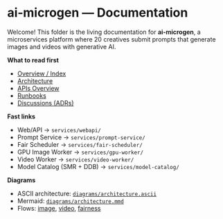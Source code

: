 
# ai‑microgen — Documentation

Welcome! This folder is the living documentation for **ai‑microgen**, a
microservices platform where 20 creatives submit prompts that generate
images and videos with generative AI.

**What to read first**
- [Overview / Index](./index.md)
- [Architecture](./architecture.md)
- [APIs Overview](./apis-overview.md)
- [Runbooks](./runbooks/operational-checklist.md)
- [Discussions (ADRs)](./discussions/)

**Fast links**
- Web/API → `services/webapi/`
- Prompt Service → `services/prompt-service/`
- Fair Scheduler → `services/fair-scheduler/`
- GPU Image Worker → `services/gpu-worker/`
- Video Worker → `services/video-worker/`
- Model Catalog (SMR + DDB) → `services/model-catalog/`

**Diagrams**
- ASCII architecture: [`diagrams/architecture.ascii`](./diagrams/architecture.ascii)
- Mermaid: [`diagrams/architecture.mmd`](./diagrams/architecture.mmd)
- Flows: [image](./diagrams/flow-image.mmd), [video](./diagrams/flow-video.mmd), [fairness](./diagrams/flow-fairness.mmd)
